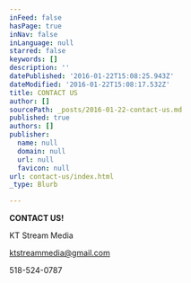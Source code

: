 ```yaml
---
inFeed: false
hasPage: true
inNav: false
inLanguage: null
starred: false
keywords: []
description: ''
datePublished: '2016-01-22T15:08:25.943Z'
dateModified: '2016-01-22T15:08:17.532Z'
title: CONTACT US
author: []
sourcePath: _posts/2016-01-22-contact-us.md
published: true
authors: []
publisher:
  name: null
  domain: null
  url: null
  favicon: null
url: contact-us/index.html
_type: Blurb

---
```

**CONTACT US!**

KT Stream Media

ktstreammedia@gmail.com

518-524-0787